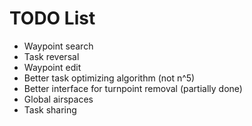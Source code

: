 # TODO List

* Waypoint search
* Task reversal
* Waypoint edit
* Better task optimizing algorithm (not n^5)
* Better interface for turnpoint removal (partially done)
* Global airspaces
* Task sharing
